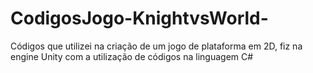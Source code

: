 # CodigosJogo-KnightvsWorld-
Códigos que utilizei na criação de um jogo de plataforma em 2D, fiz na engine Unity com a utilização de códigos na linguagem C#
